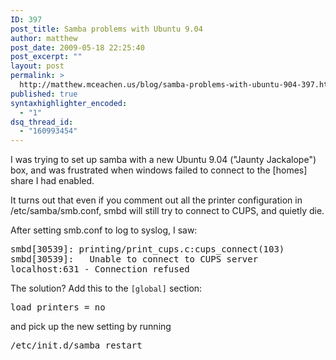 ```yaml
---
ID: 397
post_title: Samba problems with Ubuntu 9.04
author: matthew
post_date: 2009-05-18 22:25:40
post_excerpt: ""
layout: post
permalink: >
  http://matthew.mceachen.us/blog/samba-problems-with-ubuntu-904-397.html
published: true
syntaxhighlighter_encoded:
  - "1"
dsq_thread_id:
  - "160993454"
---
```

I was trying to set up samba with a new Ubuntu 9.04 ("Jaunty Jackalope") box, and was frustrated when windows failed to connect to the [homes] share I had enabled.

It turns out that even if you comment out all the printer configuration in /etc/samba/smb.conf, smbd will still try to connect to CUPS, and quietly die.

After setting smb.conf to log to syslog, I saw:
<pre wrap="">
smbd[30539]: printing/print_cups.c:cups_connect(103)
smbd[30539]:   Unable to connect to CUPS server localhost:631 - Connection refused
</pre>

The solution? Add this to the <code>[global]</code> section:

<pre>load printers = no</pre>

and pick up the new setting by running 
<pre>/etc/init.d/samba restart</pre>